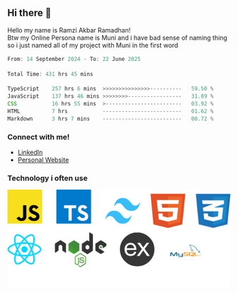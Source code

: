 ## Hi there 👋
Hello my name is Ramzi Akbar Ramadhan!\
Btw my Online Persona name is Muni and i have bad sense of naming thing so i just named all of my project with Muni in the first word
<!--START_SECTION:Muni-->

```Javascript
From: 14 September 2024 - To: 22 June 2025

Total Time: 431 hrs 45 mins

TypeScript    257 hrs 6 mins  >>>>>>>>>>>>>>>----------   59.50 %
JavaScript    137 hrs 46 mins >>>>>>>>-----------------   31.89 %
CSS           16 hrs 55 mins  >------------------------   03.92 %
HTML          7 hrs           -------------------------   01.62 %
Markdown      3 hrs 7 mins    -------------------------   00.72 %
```

<!--END_SECTION:Muni-->
### Connect with me!
* [LinkedIn](https://www.linkedin.com/in/ramzi-akbar-ramadhan-b8b05a243/)
* [Personal Website](https://www.muniporto.my.id/)
### Technology i often use
![Technology List](assets/techlist.png)
